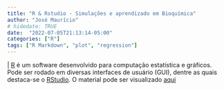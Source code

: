 ```yaml
---
title: "R & Rstudio - Simulações e aprendizado em Bioquímica"
author: "José Maurício"
# hidedate: TRUE
date:  "2022-07-05T21:13:14-05:00"
categories: ["R"]
tags: ["R Markdown", "plot", "regression"]
---
```


|   [R](https://cran.r-project.org/) é um software desenvolvido para computação estatística e gráficos. Pode ser rodado em diversas interfaces de usuário (GUI), dentre as quais destaca-se o [RStudio](https://www.rstudio.com/).
O material pode ser visualizado [aqui](.\biomol.html)
